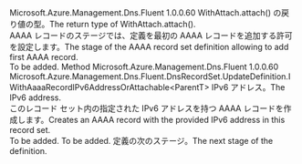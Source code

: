 <Type Name="IWithAaaaRecordIPv6Address&lt;ParentT&gt;" FullName="Microsoft.Azure.Management.Dns.Fluent.DnsRecordSet.UpdateDefinition.IWithAaaaRecordIPv6Address&lt;ParentT&gt;">
  <TypeSignature Language="C#" Value="public interface IWithAaaaRecordIPv6Address&lt;ParentT&gt;" />
  <TypeSignature Language="ILAsm" Value=".class public interface auto ansi abstract IWithAaaaRecordIPv6Address`1&lt;ParentT&gt;" />
  <TypeSignature Language="DocId" Value="T:Microsoft.Azure.Management.Dns.Fluent.DnsRecordSet.UpdateDefinition.IWithAaaaRecordIPv6Address`1" />
  <TypeSignature Language="VB.NET" Value="Public Interface IWithAaaaRecordIPv6Address(Of ParentT)" />
  <TypeSignature Language="F#" Value="type IWithAaaaRecordIPv6Address&lt;'ParentT&gt; = interface" />
  <AssemblyInfo>
    <AssemblyName>Microsoft.Azure.Management.Dns.Fluent</AssemblyName>
    <AssemblyVersion>1.0.0.60</AssemblyVersion>
  </AssemblyInfo>
  <TypeParameters>
    <TypeParameter Name="ParentT" />
  </TypeParameters>
  <Interfaces />
  <Docs>
    <typeparam name="ParentT"><span data-ttu-id="34c4f-101">WithAttach.attach() の戻り値の型。</span><span class="sxs-lookup"><span data-stu-id="34c4f-101">The return type of  WithAttach.attach().</span></span></typeparam>
    <summary>
            <span data-ttu-id="34c4f-102">AAAA レコードのステージでは、定義を最初の AAAA レコードを追加する許可を設定します。</span><span class="sxs-lookup"><span data-stu-id="34c4f-102">The stage of the AAAA record set definition allowing to add first AAAA record.</span></span>
            </summary>
    <remarks>To be added.</remarks>
  </Docs>
  <Members>
    <Member MemberName="WithIPv6Address">
      <MemberSignature Language="C#" Value="public Microsoft.Azure.Management.Dns.Fluent.DnsRecordSet.UpdateDefinition.IWithAaaaRecordIPv6AddressOrAttachable&lt;ParentT&gt; WithIPv6Address (string ipv6Address);" />
      <MemberSignature Language="ILAsm" Value=".method public hidebysig newslot virtual instance class Microsoft.Azure.Management.Dns.Fluent.DnsRecordSet.UpdateDefinition.IWithAaaaRecordIPv6AddressOrAttachable`1&lt;!ParentT&gt; WithIPv6Address(string ipv6Address) cil managed" />
      <MemberSignature Language="DocId" Value="M:Microsoft.Azure.Management.Dns.Fluent.DnsRecordSet.UpdateDefinition.IWithAaaaRecordIPv6Address`1.WithIPv6Address(System.String)" />
      <MemberSignature Language="VB.NET" Value="Public Function WithIPv6Address (ipv6Address As String) As IWithAaaaRecordIPv6AddressOrAttachable(Of ParentT)" />
      <MemberSignature Language="F#" Value="abstract member WithIPv6Address : string -&gt; Microsoft.Azure.Management.Dns.Fluent.DnsRecordSet.UpdateDefinition.IWithAaaaRecordIPv6AddressOrAttachable&lt;'ParentT&gt;" Usage="iWithAaaaRecordIPv6Address.WithIPv6Address ipv6Address" />
      <MemberType>Method</MemberType>
      <AssemblyInfo>
        <AssemblyName>Microsoft.Azure.Management.Dns.Fluent</AssemblyName>
        <AssemblyVersion>1.0.0.60</AssemblyVersion>
      </AssemblyInfo>
      <ReturnValue>
        <ReturnType>Microsoft.Azure.Management.Dns.Fluent.DnsRecordSet.UpdateDefinition.IWithAaaaRecordIPv6AddressOrAttachable&lt;ParentT&gt;</ReturnType>
      </ReturnValue>
      <Parameters>
        <Parameter Name="ipv6Address" Type="System.String" />
      </Parameters>
      <Docs>
        <param name="ipv6Address"><span data-ttu-id="34c4f-103">IPv6 アドレス。</span><span class="sxs-lookup"><span data-stu-id="34c4f-103">The IPv6 address.</span></span></param>
        <summary>
            <span data-ttu-id="34c4f-104">このレコード セット内の指定された IPv6 アドレスを持つ AAAA レコードを作成します。</span><span class="sxs-lookup"><span data-stu-id="34c4f-104">Creates an AAAA record with the provided IPv6 address in this record set.</span></span>
            </summary>
        <returns>To be added.</returns>
        <remarks>To be added.</remarks>
        <return><span data-ttu-id="34c4f-105">定義の次のステージ。</span><span class="sxs-lookup"><span data-stu-id="34c4f-105">The next stage of the definition.</span></span></return>
      </Docs>
    </Member>
  </Members>
</Type>